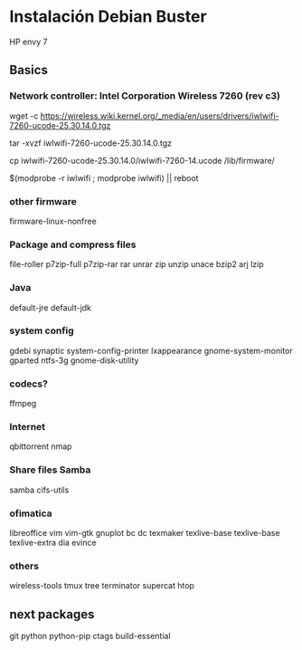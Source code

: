 # Instalación Debian Buster

HP envy 7

## Basics

### Network controller: Intel Corporation Wireless 7260 (rev c3)
  
  wget -c https://wireless.wiki.kernel.org/_media/en/users/drivers/iwlwifi-7260-ucode-25.30.14.0.tgz
  
  tar -xvzf iwlwifi-7260-ucode-25.30.14.0.tgz
  
  cp iwlwifi-7260-ucode-25.30.14.0/iwlwifi-7260-14.ucode /lib/firmware/
  
  $(modprobe -r iwlwifi ; modprobe iwlwifi) || reboot

### other firmware

  firmware-linux-nonfree

### Package and compress files

  file-roller p7zip-full p7zip-rar rar unrar zip unzip unace bzip2 arj lzip 

### Java

  default-jre default-jdk
  
### system config

  gdebi synaptic system-config-printer lxappearance gnome-system-monitor gparted ntfs-3g gnome-disk-utility
  
### codecs?

  ffmpeg

### Internet

qbittorrent nmap

### Share files Samba

  samba cifs-utils
  
### ofimatica

  libreoffice vim vim-gtk gnuplot bc dc texmaker texlive-base texlive-base texlive-extra dia evince

### others 

   wireless-tools tmux tree terminator supercat htop
   
   
## next packages

git python python-pip ctags build-essential

